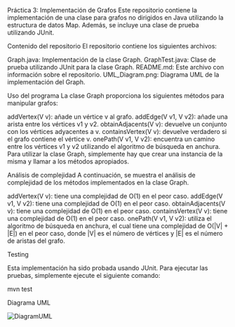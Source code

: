Práctica 3: Implementación de Grafos
Este repositorio contiene la implementación de una clase para grafos no dirigidos en Java utilizando la estructura de datos Map. Además, se incluye una clase de prueba utilizando JUnit.

Contenido del repositorio
El repositorio contiene los siguientes archivos:

Graph.java: Implementación de la clase Graph.
GraphTest.java: Clase de prueba utilizando JUnit para la clase Graph.
README.md: Este archivo con información sobre el repositorio.
UML_Diagram.png: Diagrama UML de la implementación del Graph.

Uso del programa
La clase Graph proporciona los siguientes métodos para manipular grafos:

addVertex(V v): añade un vértice v al grafo.
addEdge(V v1, V v2): añade una arista entre los vértices v1 y v2.
obtainAdjacents(V v): devuelve un conjunto con los vértices adyacentes a v.
containsVertex(V v): devuelve verdadero si el grafo contiene el vértice v.
onePath(V v1, V v2): encuentra un camino entre los vértices v1 y v2 utilizando el algoritmo de búsqueda en anchura.
Para utilizar la clase Graph, simplemente hay que crear una instancia de la misma y llamar a los métodos apropiados.

Análisis de complejidad
A continuación, se muestra el análisis de complejidad de los métodos implementados en la clase Graph.

addVertex(V v): tiene una complejidad de O(1) en el peor caso.
addEdge(V v1, V v2): tiene una complejidad de O(1) en el peor caso.
obtainAdjacents(V v): tiene una complejidad de O(1) en el peor caso.
containsVertex(V v): tiene una complejidad de O(1) en el peor caso.
onePath(V v1, V v2): utiliza el algoritmo de búsqueda en anchura, el cual tiene una complejidad de O(|V| + |E|) en el peor caso, donde |V| es el número de vértices y |E| es el número de aristas del grafo.

Testing

Esta implementación ha sido probada usando JUnit. Para ejecutar las pruebas, simplemente ejecute el siguiente comando:

mvn test

Diagrama UML

![DiagramUML](https://user-images.githubusercontent.com/119308526/236158780-53826a98-5947-4570-b9b6-37b0fc54bca3.png)



